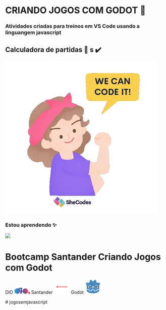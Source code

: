 # CRIANDO JOGOS COM GODOT 📜

### Atividades criadas para treinos em VS Code usando a linguangem javascript


## Calculadora de partidas 🎉 s :heavy_check_mark:


<img src="/assets/giphy.webp">



### Estou aprendendo  ✨


<img src="https://cdn.jsdelivr.net/gh/devicons/devicon@latest/icons/javascript/javascript-original.svg" width="50px">



 # Bootcamp Santander Criando Jogos com Godot 






DIO <img src="/assets/logo-full.svg" width= "50px">   Santander  <img src="/assets/santander-logo.png" width= "50px">   Godot    <img src="/assets/godot.png" width="50px">



          
          
          


#   j o g o s _ e m _ j a v a s c r i p t 
 
 
